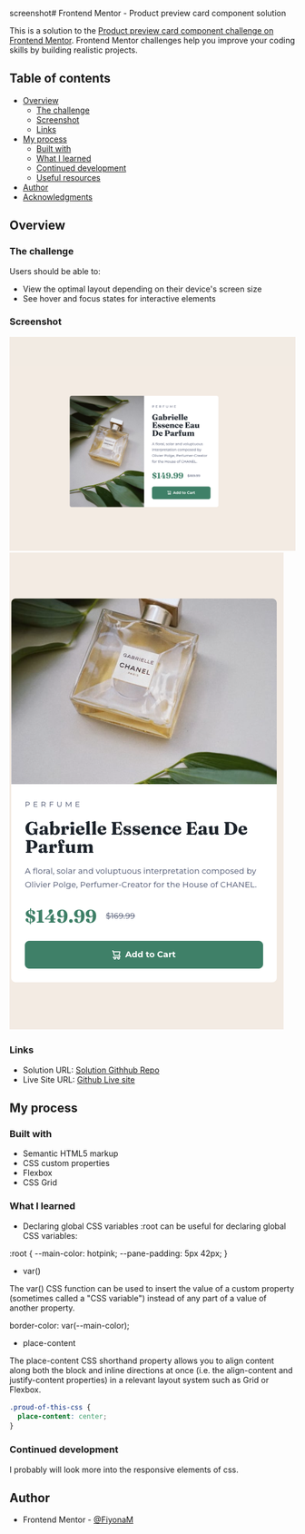 screenshot# Frontend Mentor - Product preview card component solution

This is a solution to the [Product preview card component challenge on Frontend Mentor](https://www.frontendmentor.io/challenges/product-preview-card-component-GO7UmttRfa). Frontend Mentor challenges help you improve your coding skills by building realistic projects. 

## Table of contents

- [Overview](#overview)
  - [The challenge](#the-challenge)
  - [Screenshot](#screenshot)
  - [Links](#links)
- [My process](#my-process)
  - [Built with](#built-with)
  - [What I learned](#what-i-learned)
  - [Continued development](#continued-development)
  - [Useful resources](#useful-resources)
- [Author](#author)
- [Acknowledgments](#acknowledgments)

## Overview

### The challenge

Users should be able to:

- View the optimal layout depending on their device's screen size
- See hover and focus states for interactive elements

### Screenshot

![Product preview card component screenshot on desktop](./images/desktop-screenshot.png)
![Product preview card component screenshot on mobile screen](./images/mobile-screenshot.png)

### Links

- Solution URL: [Solution Githhub Repo](https://github.com/FiyonaM/Product-preview-card)
- Live Site URL: [Github Live site](https://fiyonam.github.io/Product-preview-card/)

## My process

### Built with

- Semantic HTML5 markup
- CSS custom properties
- Flexbox
- CSS Grid


### What I learned

- Declaring global CSS variables
:root can be useful for declaring global CSS variables:

:root {
  --main-color: hotpink;
  --pane-padding: 5px 42px;
}

- var()

The var() CSS function can be used to insert the value of a custom property (sometimes called a "CSS variable") instead of any part of a value of another property.

border-color: var(--main-color);

- place-content

The place-content CSS shorthand property allows you to align content along both the block and inline directions at once (i.e. the align-content and justify-content properties) in a relevant layout system such as Grid or Flexbox.

```css
.proud-of-this-css {
  place-content: center;
}
```



### Continued development

I probably will look more into the responsive elements of css.


## Author

- Frontend Mentor - [@FiyonaM](https://www.frontendmentor.io/profile/FiyonaM)


